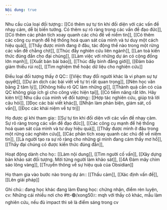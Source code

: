 ```yaml
---
Nội dung: true
---
```


Nhu cầu của loại đối tượng:: [[Có thêm sự tự tin khi đối diện với các vấn đề nhạy cảm, dễ bị biến tướng. Có thêm sự rõ ràng trong các vấn đề đạo đức]], [[Có thêm các phân tích xoay quanh các chủ đề về niềm tin]], [[Có thêm các công cụ mạnh để hệ thống hoá quan sát của mình và tư duy một cách hiệu quả]], [[Thấy được mình đang ở đâu, tác động thế nào trong một rừng các vấn đề chằng chịt]], [[Thúc đẩy nghiên cứu liên ngành]], [[Lan toả kiến thức đúng đắn cho đại chúng]], [[Làm việc với những dự án có cộng đồng lớn mạnh]], [[Xuất bản bài báo]], [[Thúc đẩy bình đẳng giới]], [[Đảm bảo giảm thiểu rủi ro]], [[Tìm nghiệm thể hoặc dữ liệu cho nghiên cứu]]

Điều loại đối tượng thấy ở QC:: [[Việc thay đổi người khác là vi phạm sự tự quyết]], [[Dự án dịch các bài viết về tự trị rất quan trọng]], [[Nên học văn bằng 2 tâm lý]], [[Không hiểu rõ QC làm những gì]], [[Thành quả cần có của QC không giúp ích gì cho công việc hiện tại]], [[Có tiềm năng rất lớn. Hãy kiên trì]]
Nhu cầu của mình về đối tượng:: [[Hợp tác nghiên cứu, giúp trả lời câu hỏi]], [[Đọc các bài viết khác]], [[Nhận làm phản biện, giám sát, cố vấn]], [[Đọc các khái niệm về tự trị]]

Họ được gì khi tham gia:: [[Sự tự tin khi đối diện với các vấn đề nhạy cảm. Sự rõ ràng trong các vấn đề đạo đức]], [[Các công cụ mạnh để hệ thống hoá quan sát của mình và tư duy hiệu quả]], [[Thấy được mình ở đâu trong một rừng các nghiên cứu]], [[Các phân tích xoay quanh các chủ đề về niềm tin]], [[Là người tạo ra sự rõ ràng cho những gì mình đang cảm thấy mơ hồ]], [[Thấy đại chúng có được kiến thức đúng đắn]], 

Hoạt động dành cho họ:: [[Làm nội dung]], [[Tìm người cố vấn]], [[Xây dựng bản khảo sát đối tượng. Mời từng người làm khảo sát]], [[4A Đám mây chim sáo lông vàng]], [[Truyền thông về sự hiệu quả của Obsidian]]

Họ tham gia vào bước nào trong dự án:: [[Thấu cảm]], [[Xác định vấn đề]], [[Lên giải pháp]]

Ghi chú:: đang học khác đang làm Đang học: chứng nhận, điểm rèn luyện, cv: Những cái nhiều nơi cho #tt-🟢/xong50٪: mqh với thầy cô khác, mẫu làm nghiên cứu, nếu đủ impact thì sẽ là điểm sáng trong cv  
